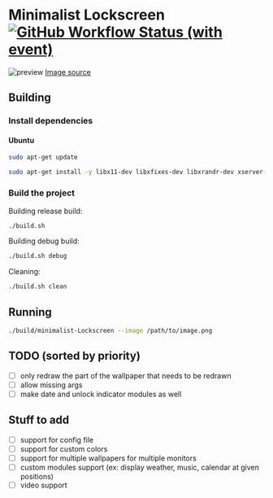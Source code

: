 # Minimalist Lockscreen [![GitHub Workflow Status (with event)](https://img.shields.io/github/actions/workflow/status/flipflop133/minimalist-lockscreen/makefile.yml)](https://github.com/flipflop133/minimalist-lockscreen/actions)
![preview](https://github.com/flipflop133/minimalist-lockscreen/assets/48946818/c769b087-acac-4729-bb36-7a4d9008b677)
[Image source](https://unsplash.com/photos/person-sitting-inside-restaurant-zlABb6Gke24)
## Building

### Install dependencies

#### Ubuntu

```bash
sudo apt-get update
```

```bash
sudo apt-get install -y libx11-dev libxfixes-dev libxrandr-dev xserver-xorg-dev libxinerama-dev libpam0g-dev libxft-dev
```

### Build the project

Building release build:

```bash
./build.sh
```

Building debug build:

```bash
./build.sh debug
```

Cleaning:

```bash
./build.sh clean
```

## Running

```bash
./build/minimalist-Lockscreen --image /path/to/image.png
```

## TODO (sorted by priority)

- [ ] only redraw the part of the wallpaper that needs to be redrawn
- [ ] allow missing args
- [ ] make date and unlock indicator modules as well

## Stuff to add

- [ ] support for config file
- [ ] support for custom colors
- [ ] support for multiple wallpapers for multiple monitors
- [ ] custom modules support (ex: display weather, music, calendar at given positions)
- [ ] video support
